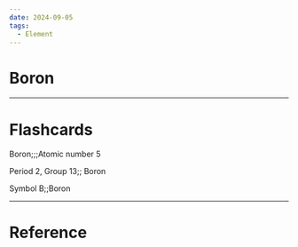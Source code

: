 ```yaml
---
date: 2024-09-05
tags:
  - Element
---
```

# Boron



---
# Flashcards
Boron;;;Atomic number 5
<!--SR:!2024-09-12,4,270!2000-01-01,1,250-->
Period 2, Group 13;; Boron
<!--SR:!2024-11-14,15,250-->
Symbol B;;Boron
<!--SR:!2024-09-14,6,250-->


---
# Reference
